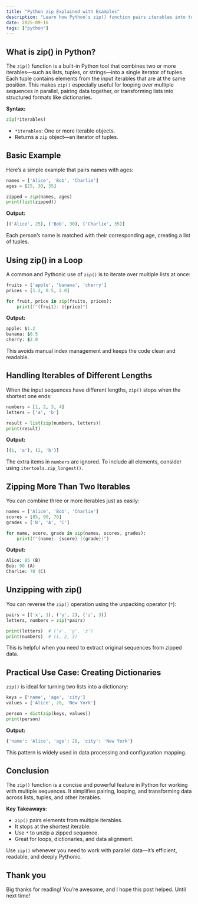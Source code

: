 ```yaml
---
title: "Python zip Explained with Examples"
description: "Learn how Python's zip() function pairs iterables into tuples. Simple examples show looping, unzipping, and creating dictionaries efficiently."
date: 2025-09-16
tags: ["python"]
---
```


## What is zip() in Python?

The `zip()` function is a built-in Python tool that combines two or more iterables—such as lists, tuples, or strings—into a single iterator of tuples. Each tuple contains elements from the input iterables that are at the same position. This makes `zip()` especially useful for looping over multiple sequences in parallel, pairing data together, or transforming lists into structured formats like dictionaries.

**Syntax:**

```py
zip(*iterables)
```

- `*iterables`: One or more iterable objects.
- Returns a `zip` object—an iterator of tuples.

## Basic Example

Here’s a simple example that pairs names with ages:

```py
names = ['Alice', 'Bob', 'Charlie']
ages = [25, 30, 35]

zipped = zip(names, ages)
print(list(zipped))
```

**Output:**

```py
[('Alice', 25), ('Bob', 30), ('Charlie', 35)]
```

Each person’s name is matched with their corresponding age, creating a list of tuples.

## Using zip() in a Loop

A common and Pythonic use of `zip()` is to iterate over multiple lists at once:

```py
fruits = ['apple', 'banana', 'cherry']
prices = [1.2, 0.5, 2.0]

for fruit, price in zip(fruits, prices):
    print(f"{fruit}: ${price}")
```

**Output:**

```py
apple: $1.2
banana: $0.5
cherry: $2.0
```

This avoids manual index management and keeps the code clean and readable.

## Handling Iterables of Different Lengths

When the input sequences have different lengths, `zip()` stops when the shortest one ends:

```py
numbers = [1, 2, 3, 4]
letters = ['a', 'b']

result = list(zip(numbers, letters))
print(result)
```

**Output:**

```py
[(1, 'a'), (2, 'b')]
```

The extra items in `numbers` are ignored. To include all elements, consider using `itertools.zip_longest()`.

## Zipping More Than Two Iterables

You can combine three or more iterables just as easily:

```py
names = ['Alice', 'Bob', 'Charlie']
scores = [85, 90, 78]
grades = ['B', 'A', 'C']

for name, score, grade in zip(names, scores, grades):
    print(f"{name}: {score} ({grade})")
```

**Output:**

```py
Alice: 85 (B)
Bob: 90 (A)
Charlie: 78 (C)
```

## Unzipping with zip()

You can reverse the `zip()` operation using the unpacking operator (`*`):

```py
pairs = [('x', 1), ('y', 2), ('z', 3)]
letters, numbers = zip(*pairs)

print(letters)  # ('x', 'y', 'z')
print(numbers)  # (1, 2, 3)
```

This is helpful when you need to extract original sequences from zipped data.

## Practical Use Case: Creating Dictionaries

`zip()` is ideal for turning two lists into a dictionary:

```py
keys = ['name', 'age', 'city']
values = ['Alice', 28, 'New York']

person = dict(zip(keys, values))
print(person)
```

**Output:**

```py
{'name': 'Alice', 'age': 28, 'city': 'New York'}
```

This pattern is widely used in data processing and configuration mapping.

## Conclusion

The `zip()` function is a concise and powerful feature in Python for working with multiple sequences. It simplifies pairing, looping, and transforming data across lists, tuples, and other iterables.

**Key Takeaways:**

- `zip()` pairs elements from multiple iterables.
- It stops at the shortest iterable.
- Use `*` to unzip a zipped sequence.
- Great for loops, dictionaries, and data alignment.

Use `zip()` whenever you need to work with parallel data—it’s efficient, readable, and deeply Pythonic.

## Thank you

Big thanks for reading! You’re awesome, and I hope this post helped. Until next time!
